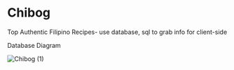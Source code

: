# Chibog
Top Authentic Filipino Recipes- use database, sql to grab info for client-side

Database Diagram

![Chibog (1)](https://user-images.githubusercontent.com/90595444/150457969-047ba445-a439-4d24-a94c-8f85f4fd7999.png)


